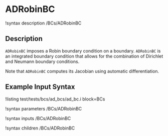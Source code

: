 # ADRobinBC

!syntax description /BCs/ADRobinBC

## Description

`ADRobinBC` imposes a Robin boundary condition on a boundary. `ADRobinBC` is
an integrated boundary condition that allows for the combination of
Dirichlet and Neumann boundary conditions.

Note that `ADRobinBC` computes its Jacobian using automatic differentiation.

## Example Input Syntax

!listing test/tests/bcs/ad_bcs/ad_bc.i block=BCs

!syntax parameters /BCs/ADRobinBC

!syntax inputs /BCs/ADRobinBC

!syntax children /BCs/ADRobinBC
